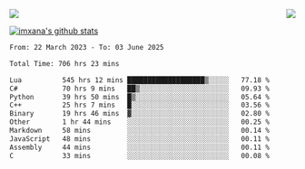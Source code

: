 <p>
  <a href="https://count.getloli.com/"><img src="https://count.getloli.com/get/@xana.readme?theme=moebooru-h"></a>
  <img src="https://weather-icon.journeyad.repl.co/@hangzhou?v=1" align="right">
</p>


<a href="https://github.com/imxana"><img align="center" src="https://github-readme-stats.vercel.app/api?username=imxana&show_icons=true&include_all_commits=true&hide_border=tru&custom_title=imxana%27s%20Github%20Stats" alt="imxana's github stats" /></a> 

<!--START_SECTION:waka-->

```txt
From: 22 March 2023 - To: 03 June 2025

Total Time: 706 hrs 23 mins

Lua          545 hrs 12 mins ███████████████████▒░░░░░   77.18 %
C#           70 hrs 9 mins   ██▒░░░░░░░░░░░░░░░░░░░░░░   09.93 %
Python       39 hrs 50 mins  █▒░░░░░░░░░░░░░░░░░░░░░░░   05.64 %
C++          25 hrs 7 mins   █░░░░░░░░░░░░░░░░░░░░░░░░   03.56 %
Binary       19 hrs 46 mins  ▓░░░░░░░░░░░░░░░░░░░░░░░░   02.80 %
Other        1 hr 44 mins    ░░░░░░░░░░░░░░░░░░░░░░░░░   00.25 %
Markdown     58 mins         ░░░░░░░░░░░░░░░░░░░░░░░░░   00.14 %
JavaScript   48 mins         ░░░░░░░░░░░░░░░░░░░░░░░░░   00.11 %
Assembly     44 mins         ░░░░░░░░░░░░░░░░░░░░░░░░░   00.11 %
C            33 mins         ░░░░░░░░░░░░░░░░░░░░░░░░░   00.08 %
```

<!--END_SECTION:waka-->
